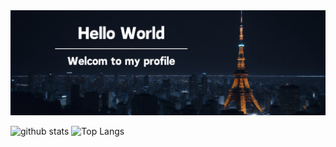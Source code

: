 <!-- Header -->
<div>
  <img src="./githubProfile.png" alt="Hello World.">
</div>
<!-- GitHub Data -->
<div>  
  <p align="left"> 
    <img alt="github stats" height="150px" src="https://github-readme-stats.vercel.app/api?username=imaikosuke&theme=dark&show_icons=ture" />
    <img alt="Top Langs" height="150px" src="https://github-readme-stats.vercel.app/api/top-langs/?username=imaikosuke&layout=compact&show_icons=true&theme=dark" />
  </p>
</div>
